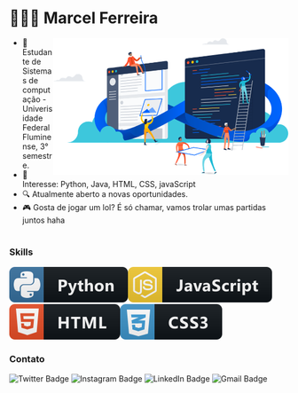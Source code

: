 
# 👨🏻‍💻 Marcel Ferreira

<img align="right" src="https://github.com/marcelelvis/marcelelvis/blob/main/foto.png" width="425"/>

- 🌱 Estudante de Sistemas de computação - Univerisidade Federal Fluminense, 3° semestre.
- 💙 Interesse: Python, Java, HTML, CSS, javaScript
- 🔍  Atualmente aberto a novas oportunidades.
- 🎮 Gosta de jogar um lol? É só chamar, vamos trolar umas partidas juntos haha
#
### Skills
![Language1](https://raw.githubusercontent.com/8bithemant/8bithemant/master/svg/dev/languages/python.svg)![Language1](https://raw.githubusercontent.com/8bithemant/8bithemant/master/svg/dev/languages/js.svg)![Language1](https://raw.githubusercontent.com/8bithemant/8bithemant/master/svg/dev/languages/html.svg)![Language1](https://raw.githubusercontent.com/MikeCodesDotNET/ColoredBadges/master/svg/dev/languages/css3.svg)

### Contato

![Twitter Badge](https://img.shields.io/badge/-@maarcelelvis-6495ED?style=flat-square&labelColor=6495ED&logo=twitter&logoColor=white&link=https://twitter.com/maarcelelvis) ![Instagram Badge](https://img.shields.io/badge/-@maarcelelvis-a44fd3?style=flat-square&labelColor=a44fd3&logo=instagram&logoColor=white&link=https://www.instagram.com/maarcelelvis) ![LinkedIn Badge](https://img.shields.io/badge/-Marcel%20Ferreira-6495ED?style=flat-square&labelColor=6495ED&logo=linkedin&logoColor=white&link=https://www.linkedin.com/in/marcel-ferreira) ![Gmail Badge](https://img.shields.io/badge/-marecl.elvis11@gmail.com-c13232?style=flat-square&logo=Gmail&logoColor=white&link=mailto:marecl.elvis11@gmail.com)


